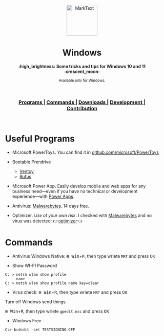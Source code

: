 <p align="center"><img src="https://upload.wikimedia.org/wikipedia/commons/thumb/4/48/Windows_logo_-_2012_%28dark_blue%29.svg/480px-Windows_logo_-_2012_%28dark_blue%29.svg.png" alt="MarkText" width="100" height="100"></p>

<h1 align="center">Windows</h1>

<div align="center">
  <strong>:high_brightness: Some tricks and tips for Windows 10 and 11 :crescent_moon:</strong><br>

  <sub>Available only for Windows.</sub>
</div>

<br>


<div align="center">
  <h3>
    <a href="https://github.com/rafauem/windows/edit/main/README.md#useful-programs">
      Programs
    </a>
    <span> | </span>
    <a href="https://github.com/marktext/marktext#commands">
      Commands
    </a>
    <span> | </span>
    <a href="https://github.com/marktext/marktext#download-and-installation">
      Downloads
    </a>
    <span> | </span>
    <a href="https://github.com/marktext/marktext#development">
      Development
    </a>
    <span> | </span>
    <a href="https://github.com/marktext/marktext#contribution">
      Contribution
    </a>
  </h3>
</div>

<br />

# Useful Programs

- Microsoft PowerToys. You can find it in [github.com/microsoft/PowerToys](https://github.com/microsoft/PowerToys/releases/tag/v0.65.0)

- Bootable Prendrive
	- [Ventoy](https://www.ventoy.net/en/download.html)
	- [Rufus](https://rufus.ie/)
  
- Microsoft Power App. Easily develop mobile and web apps for any business need—even if you have no technical or development experience—with [Power Apps](https://powerapps.microsoft.com/en-us/landing/developer-plan/?&ef_id=Cj0KCQiA45qdBhD-ARIsAOHbVdG-TPjNG-E9sJSG_c_vHON1P1HIFwIJDHK5DOU9-2vr1DK8XnrDeSAaAimfEALw_wcB:G:s&OCID=AIDcmm61zwfh7q_SEM_Cj0KCQiA45qdBhD-ARIsAOHbVdG-TPjNG-E9sJSG_c_vHON1P1HIFwIJDHK5DOU9-2vr1DK8XnrDeSAaAimfEALw_wcB:G:s&gclid=Cj0KCQiA45qdBhD-ARIsAOHbVdG-TPjNG-E9sJSG_c_vHON1P1HIFwIJDHK5DOU9-2vr1DK8XnrDeSAaAimfEALw_wcB).



- Antivirus: [Malwarebytes](https://www.malwarebytes.com/). 14 days free.

- Optimizer. _Use at your own risk_. I checked with [Malwarebytes](https://www.malwarebytes.com/) and no virus was detected: :point_right:[optimizer](https://github.com/hellzerg/optimizer/releases):point_left:

# Commands

- Antivirus Windows Native: <kbd>⊞ Win</kbd>+<kbd>R</kbd>, then type wriete ```MRT``` and press <kbd>OK</kbd>

- Show WI-FI Password
```pwsh
C: > netsh wlan show profile
     name
C: > netsh wlan show profile name key=clear
```

- Virus check: <kbd>⊞ Win</kbd>+<kbd>R</kbd>, then type wriete ```MRT``` and press <kbd>OK</kbd>

Turn off Windows send things

 <kbd>⊞ Win</kbd>+<kbd>R</kbd>, then type wriete ```gpedit.msc``` and press <kbd>OK</kbd>

 - Windows Free
```phsw
C:> bcdedit -set TESTSIGNING OFF
```



